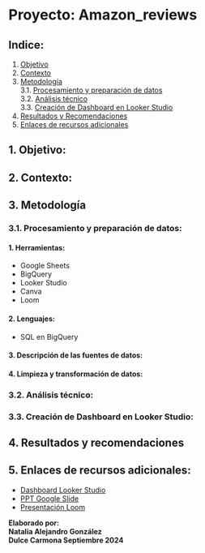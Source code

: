# Proyecto: Amazon_reviews

## Indice:
1. [Objetivo](#Objetivo)
2. [Contexto](#Contexto)
3. [Metodología](#Metodología)   
    3.1. [Procesamiento y preparación de datos](#Procesamiento-y-preparación-de-datos)   
    3.2. [Análisis técnico](#Análisis-técnico)   
    3.3. [Creación de Dashboard en Looker Studio](#Creación-de-Dashboard-en-Looker-Studio) 
4. [Resultados y Recomendaciones](#Resultados-y-Recomendaciones)
5. [Enlaces de recursos adicionales](#Enlaces-de-recursos-adicionales)  
   
## 1. Objetivo:

## 2. Contexto: 

## 3. Metodología

### 3.1. Procesamiento y preparación de datos:

#### 1. Herramientas:
* Google Sheets
* BigQuery
* Looker Studio 
* Canva
* Loom

#### 2. Lenguajes:
* SQL en BigQuery

#### 3. Descripción de las fuentes de datos:

#### 4. Limpieza y transformación de datos:

### 3.2. Análisis técnico:


### 3.3. Creación de Dashboard en Looker Studio:

## 4. Resultados y recomendaciones

## 5. Enlaces de recursos adicionales:

- [Dashboard Looker Studio]()
- [PPT Google Slide]()
- [Presentación Loom]()  

**Elaborado por:  
Natalia Alejandro González   
Dulce Carmona
Septiembre 2024** 
